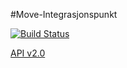 #Move-Integrasjonspunkt

[![Build Status](https://travis-ci.org/difi/move-integrasjonspunkt.svg?branch=master)](https://travis-ci.org/difi/move-integrasjonspunkt)

[API v2.0](./integrasjonspunkt-api-v2.0.html)